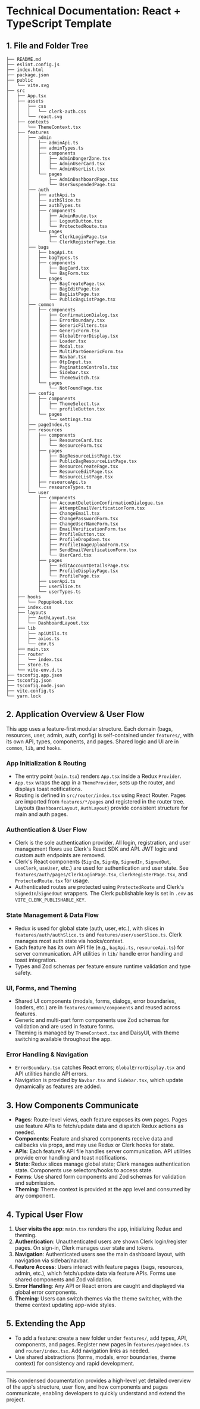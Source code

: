 # Technical Documentation: React + TypeScript Template

## 1. File and Folder Tree

```
├── README.md
├── eslint.config.js
├── index.html
├── package.json
├── public
│   └── vite.svg
├── src
│   ├── App.tsx
│   ├── assets
│   │   ├── css
│   │   │   └── clerk-auth.css
│   │   └── react.svg
│   ├── contexts
│   │   └── ThemeContext.tsx
│   ├── features
│   │   ├── admin
│   │   │   ├── adminApi.ts
│   │   │   ├── adminTypes.ts
│   │   │   ├── components
│   │   │   │   ├── AdminDangerZone.tsx
│   │   │   │   ├── AdminUserCard.tsx
│   │   │   │   └── AdminUserList.tsx
│   │   │   └── pages
│   │   │       ├── AdminDashboardPage.tsx
│   │   │       └── UserSuspendedPage.tsx
│   │   ├── auth
│   │   │   ├── authApi.ts
│   │   │   ├── authSlice.ts
│   │   │   ├── authTypes.ts
│   │   │   ├── components
│   │   │   │   ├── AdminRoute.tsx
│   │   │   │   ├── LogoutButton.tsx
│   │   │   │   └── ProtectedRoute.tsx
│   │   │   └── pages
│   │   │       ├── ClerkLoginPage.tsx
│   │   │       └── ClerkRegisterPage.tsx
│   │   ├── bags
│   │   │   ├── bagApi.ts
│   │   │   ├── bagTypes.ts
│   │   │   ├── components
│   │   │   │   ├── BagCard.tsx
│   │   │   │   └── BagForm.tsx
│   │   │   └── pages
│   │   │       ├── BagCreatePage.tsx
│   │   │       ├── BagEditPage.tsx
│   │   │       ├── BagListPage.tsx
│   │   │       └── PublicBagListPage.tsx
│   │   ├── common
│   │   │   ├── components
│   │   │   │   ├── ConfirmationDialog.tsx
│   │   │   │   ├── ErrorBoundary.tsx
│   │   │   │   ├── GenericFilters.tsx
│   │   │   │   ├── GenericForm.tsx
│   │   │   │   ├── GlobalErrorDisplay.tsx
│   │   │   │   ├── Loader.tsx
│   │   │   │   ├── Modal.tsx
│   │   │   │   ├── MultiPartGenericForm.tsx
│   │   │   │   ├── Navbar.tsx
│   │   │   │   ├── OtpInput.tsx
│   │   │   │   ├── PaginationControls.tsx
│   │   │   │   ├── Sidebar.tsx
│   │   │   │   └── ThemeSwitch.tsx
│   │   │   └── pages
│   │   │       └── NotFoundPage.tsx
│   │   ├── config
│   │   │   ├── components
│   │   │   │   ├── ThemeSelect.tsx
│   │   │   │   └── profileButton.tsx
│   │   │   └── pages
│   │   │       └── settings.tsx
│   │   ├── pageIndex.ts
│   │   ├── resources
│   │   │   ├── components
│   │   │   │   ├── ResourceCard.tsx
│   │   │   │   └── ResourceForm.tsx
│   │   │   ├── pages
│   │   │   │   ├── BagResourceListPage.tsx
│   │   │   │   ├── PublicBagResourceListPage.tsx
│   │   │   │   ├── ResourceCreatePage.tsx
│   │   │   │   ├── ResourceEditPage.tsx
│   │   │   │   └── ResourceListPage.tsx
│   │   │   ├── resourceApi.ts
│   │   │   └── resourceTypes.ts
│   │   └── user
│   │       ├── components
│   │       │   ├── AccountDeletionConfirmationDialogue.tsx
│   │       │   ├── AttemptEmailVerificationForm.tsx
│   │       │   ├── ChangeEmail.tsx
│   │       │   ├── ChangePasswordForm.tsx
│   │       │   ├── ChangeUserNameForm.tsx
│   │       │   ├── EmailVerificationForm.tsx
│   │       │   ├── ProfileButton.tsx
│   │       │   ├── ProfileDropdown.tsx
│   │       │   ├── ProfileImageUploadForm.tsx
│   │       │   ├── SendEmailVerificationForm.tsx
│   │       │   └── UserCard.tsx
│   │       ├── pages
│   │       │   ├── EditAccountDetailsPage.tsx
│   │       │   ├── ProfileDisplayPage.tsx
│   │       │   └── ProfilePage.tsx
│   │       ├── userApi.ts
│   │       ├── userSlice.ts
│   │       └── userTypes.ts
│   ├── hooks
│   │   └── PopupHook.tsx
│   ├── index.css
│   ├── layouts
│   │   ├── AuthLayout.tsx
│   │   └── DashboardLayout.tsx
│   ├── lib
│   │   ├── apiUtils.ts
│   │   ├── axios.ts
│   │   └── env.ts
│   ├── main.tsx
│   ├── router
│   │   └── index.tsx
│   ├── store.ts
│   └── vite-env.d.ts
├── tsconfig.app.json
├── tsconfig.json
├── tsconfig.node.json
├── vite.config.ts
└── yarn.lock
```

## 2. Application Overview & User Flow

This app uses a feature-first modular structure. Each domain (bags, resources, user, admin, auth, config) is self-contained under `features/`, with its own API, types, components, and pages. Shared logic and UI are in `common`, `lib`, and `hooks`.

### App Initialization & Routing

- The entry point (`main.tsx`) renders `App.tsx` inside a Redux `Provider`.
- `App.tsx` wraps the app in a `ThemeProvider`, sets up the router, and displays toast notifications.
- Routing is defined in `src/router/index.tsx` using React Router. Pages are imported from `features/*/pages` and registered in the router tree. Layouts (`DashboardLayout`, `AuthLayout`) provide consistent structure for main and auth pages.

### Authentication & User Flow

- Clerk is the sole authentication provider. All login, registration, and user management flows use Clerk's React SDK and API. JWT logic and custom auth endpoints are removed.
- Clerk's React components (`SignIn`, `SignUp`, `SignedIn`, `SignedOut`, `useClerk`, `useUser`, etc.) are used for authentication and user state. See `features/auth/pages/ClerkLoginPage.tsx`, `ClerkRegisterPage.tsx`, and `ProtectedRoute.tsx` for usage.
- Authenticated routes are protected using `ProtectedRoute` and Clerk's `SignedIn`/`SignedOut` wrappers. The Clerk publishable key is set in `.env` as `VITE_CLERK_PUBLISHABLE_KEY`.

### State Management & Data Flow

- Redux is used for global state (auth, user, etc.), with slices in `features/auth/authSlice.ts` and `features/user/userSlice.ts`. Clerk manages most auth state via hooks/context.
- Each feature has its own API file (e.g., `bagApi.ts`, `resourceApi.ts`) for server communication. API utilities in `lib/` handle error handling and toast integration.
- Types and Zod schemas per feature ensure runtime validation and type safety.

### UI, Forms, and Theming

- Shared UI components (modals, forms, dialogs, error boundaries, loaders, etc.) are in `features/common/components` and reused across features.
- Generic and multi-part form components use Zod schemas for validation and are used in feature forms.
- Theming is managed by `ThemeContext.tsx` and DaisyUI, with theme switching available throughout the app.

### Error Handling & Navigation

- `ErrorBoundary.tsx` catches React errors; `GlobalErrorDisplay.tsx` and API utilities handle API errors.
- Navigation is provided by `Navbar.tsx` and `Sidebar.tsx`, which update dynamically as features are added.

## 3. How Components Communicate

- **Pages**: Route-level views, each feature exposes its own pages. Pages use feature APIs to fetch/update data and dispatch Redux actions as needed.
- **Components**: Feature and shared components receive data and callbacks via props, and may use Redux or Clerk hooks for state.
- **APIs**: Each feature's API file handles server communication. API utilities provide error handling and toast notifications.
- **State**: Redux slices manage global state; Clerk manages authentication state. Components use selectors/hooks to access state.
- **Forms**: Use shared form components and Zod schemas for validation and submission.
- **Theming**: Theme context is provided at the app level and consumed by any component.

## 4. Typical User Flow

1. **User visits the app**: `main.tsx` renders the app, initializing Redux and theming.
2. **Authentication**: Unauthenticated users are shown Clerk login/register pages. On sign-in, Clerk manages user state and tokens.
3. **Navigation**: Authenticated users see the main dashboard layout, with navigation via sidebar/navbar.
4. **Feature Access**: Users interact with feature pages (bags, resources, admin, etc.), which fetch/update data via feature APIs. Forms use shared components and Zod validation.
5. **Error Handling**: Any API or React errors are caught and displayed via global error components.
6. **Theming**: Users can switch themes via the theme switcher, with the theme context updating app-wide styles.

## 5. Extending the App

- To add a feature: create a new folder under `features/`, add types, API, components, and pages. Register new pages in `features/pageIndex.ts` and `router/index.tsx`. Add navigation links as needed.
- Use shared abstractions (forms, modals, error boundaries, theme context) for consistency and rapid development.

---

This condensed documentation provides a high-level yet detailed overview of the app's structure, user flow, and how components and pages communicate, enabling developers to quickly understand and extend the project.
